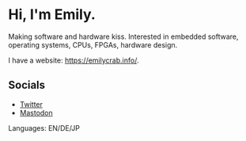 # Hi, I'm Emily.

Making software and hardware kiss.
Interested in embedded software, operating systems, CPUs, FPGAs, hardware design.

I have a website: https://emilycrab.info/.

## Socials
- <a href="https://twitter.com/EmilyTheCrab">Twitter</a>
- <a rel="me" href="https://tech.lgbt/@EmilyTheCrab">Mastodon</a>

Languages: EN/DE/JP
